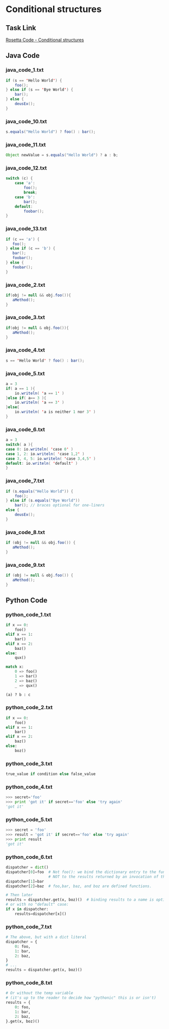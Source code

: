 # Conditional structures

## Task Link
[Rosetta Code - Conditional structures](https://rosettacode.org/wiki/Conditional_structures)

## Java Code
### java_code_1.txt
```java
if (s == 'Hello World') {
    foo();
} else if (s == 'Bye World') {
    bar();
} else {
    deusEx();
}

```

### java_code_10.txt
```java
s.equals("Hello World") ? foo() : bar();

```

### java_code_11.txt
```java
Object newValue = s.equals("Hello World") ? a : b;

```

### java_code_12.txt
```java
switch (c) {
    case 'a':
        foo();
        break;
    case 'b':
        bar();
    default:
        foobar();
}

```

### java_code_13.txt
```java
if (c == 'a') {
   foo();
} else if (c == 'b') {
   bar();
   foobar();
} else {
   foobar();
}

```

### java_code_2.txt
```java
if(obj != null && obj.foo()){
   aMethod();
}

```

### java_code_3.txt
```java
if(obj != null & obj.foo()){
   aMethod();
}

```

### java_code_4.txt
```java
s == 'Hello World' ? foo() : bar();

```

### java_code_5.txt
```java
a = 3
if( a == 1 ){
    io.writeln( 'a == 1' )
}else if( a== 3 ){
    io.writeln( 'a == 3' )
}else{
    io.writeln( 'a is neither 1 nor 3' )
}

```

### java_code_6.txt
```java
a = 3
switch( a ){
case 0: io.writeln( 'case 0' )
case 1, 2: io.writeln( 'case 1,2' )
case 3, 4, 5: io.writeln( 'case 3,4,5' )
default: io.writeln( 'default' )
}

```

### java_code_7.txt
```java
if (s.equals("Hello World")) {
    foo();
} else if (s.equals("Bye World"))
    bar(); // braces optional for one-liners
else {
    deusEx();
}

```

### java_code_8.txt
```java
if (obj != null && obj.foo()) {
   aMethod();
}

```

### java_code_9.txt
```java
if (obj != null & obj.foo()) {
   aMethod();
}

```

## Python Code
### python_code_1.txt
```python
if x == 0:
    foo()
elif x == 1:
    bar()
elif x == 2:
    baz()
else:
    qux()

match x:
    0 => foo()
    1 => bar()
    2 => baz()
    _ => qux()

(a) ? b : c

```

### python_code_2.txt
```python
if x == 0:
    foo()
elif x == 1:
    bar()
elif x == 2:
    baz()
else:
    boz()

```

### python_code_3.txt
```python
true_value if condition else false_value

```

### python_code_4.txt
```python
>>> secret='foo'
>>> print 'got it' if secret=='foo' else 'try again'
'got it'

```

### python_code_5.txt
```python
>>> secret = 'foo'
>>> result = 'got it' if secret=='foo' else 'try again'
>>> print result
'got it'

```

### python_code_6.txt
```python
dispatcher = dict()
dispatcher[0]=foo  # Not foo(): we bind the dictionary entry to the function's object,
                   # NOT to the results returned by an invocation of the function
dispatcher[1]=bar
dispatcher[2]=baz  # foo,bar, baz, and boz are defined functions.

# Then later
results = dispatcher.get(x, boz)()  # binding results to a name is optional
# or with no "default" case:
if x in dispatcher:
    results=dispatcher[x]()

```

### python_code_7.txt
```python
# The above, but with a dict literal
dispatcher = {
    0: foo,
    1: bar,
    2: baz,
}
# ...
results = dispatcher.get(x, boz)()

```

### python_code_8.txt
```python
# Or without the temp variable
# (it's up to the reader to decide how "pythonic" this is or isn't)
results = {
    0: foo,
    1: bar,
    2: baz,
}.get(x, boz)()

```

